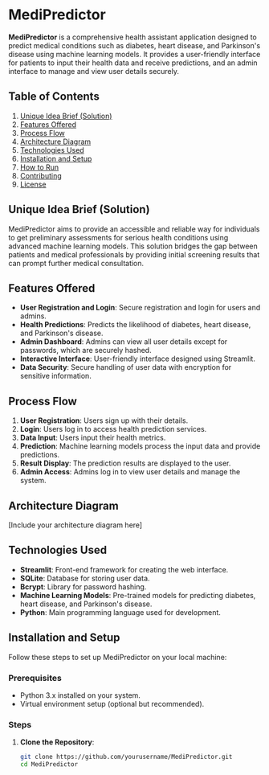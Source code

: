 # MediPredictor

**MediPredictor** is a comprehensive health assistant application designed to predict medical conditions such as diabetes, heart disease, and Parkinson's disease using machine learning models. It provides a user-friendly interface for patients to input their health data and receive predictions, and an admin interface to manage and view user details securely.

## Table of Contents
1. [Unique Idea Brief (Solution)](#unique-idea-brief-solution)
2. [Features Offered](#features-offered)
3. [Process Flow](#process-flow)
4. [Architecture Diagram](#architecture-diagram)
5. [Technologies Used](#technologies-used)
6. [Installation and Setup](#installation-and-setup)
7. [How to Run](#how-to-run)
8. [Contributing](#contributing)
9. [License](#license)

## Unique Idea Brief (Solution)
MediPredictor aims to provide an accessible and reliable way for individuals to get preliminary assessments for serious health conditions using advanced machine learning models. This solution bridges the gap between patients and medical professionals by providing initial screening results that can prompt further medical consultation.

## Features Offered
- **User Registration and Login**: Secure registration and login for users and admins.
- **Health Predictions**: Predicts the likelihood of diabetes, heart disease, and Parkinson's disease.
- **Admin Dashboard**: Admins can view all user details except for passwords, which are securely hashed.
- **Interactive Interface**: User-friendly interface designed using Streamlit.
- **Data Security**: Secure handling of user data with encryption for sensitive information.

## Process Flow
1. **User Registration**: Users sign up with their details.
2. **Login**: Users log in to access health prediction services.
3. **Data Input**: Users input their health metrics.
4. **Prediction**: Machine learning models process the input data and provide predictions.
5. **Result Display**: The prediction results are displayed to the user.
6. **Admin Access**: Admins log in to view user details and manage the system.

## Architecture Diagram
[Include your architecture diagram here]

## Technologies Used
- **Streamlit**: Front-end framework for creating the web interface.
- **SQLite**: Database for storing user data.
- **Bcrypt**: Library for password hashing.
- **Machine Learning Models**: Pre-trained models for predicting diabetes, heart disease, and Parkinson's disease.
- **Python**: Main programming language used for development.

## Installation and Setup
Follow these steps to set up MediPredictor on your local machine:

### Prerequisites
- Python 3.x installed on your system.
- Virtual environment setup (optional but recommended).

### Steps
1. **Clone the Repository**:
   ```sh
   git clone https://github.com/yourusername/MediPredictor.git
   cd MediPredictor
